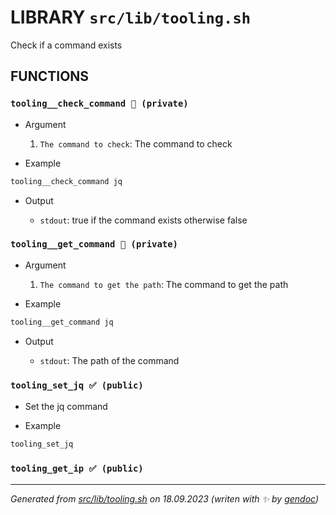 # LIBRARY `src/lib/tooling.sh`

Check if a command exists

## FUNCTIONS

### `tooling__check_command 🚫 (private)`

* Argument

  1. `The command to check`: The command to check

* Example

```bash
tooling__check_command jq
```

* Output

  * `stdout`: true if the command exists otherwise false

### `tooling__get_command 🚫 (private)`

* Argument

  1. `The command to get the path`: The command to get the path

* Example

```bash
tooling__get_command jq
```

* Output

  * `stdout`: The path of the command

### `tooling_set_jq ✅ (public)`

* Set the jq command

* Example

```bash
tooling_set_jq
```

### `tooling_get_ip ✅ (public)`

---------------------------------------
*Generated from [src/lib/tooling.sh](../../../src/lib/tooling.sh) on 18.09.2023         (writen with ✨ by [gendoc](../../../src/lib/ext/gendoc.sh))*
